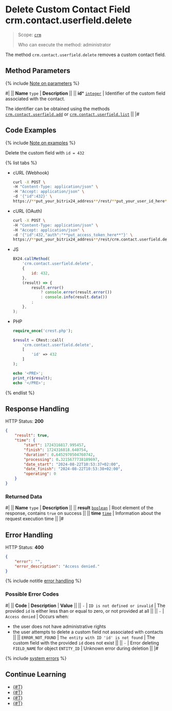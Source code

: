 # Delete Custom Contact Field crm.contact.userfield.delete

> Scope: [`crm`](../../../scopes/permissions.md)
>
> Who can execute the method: administrator

The method `crm.contact.userfield.delete` removes a custom contact field.

## Method Parameters

{% include [Note on parameters](../../../../_includes/required.md) %}

#|
|| **Name**
`type` | **Description** ||
|| **id***
[`integer`](../../../data-types.md) | Identifier of the custom field associated with the contact.

The identifier can be obtained using the methods [`crm.contact.userfield.add`](./crm-contact-userfield-add.md) or [`crm.contact.userfield.list`](./crm-contact-userfield-list.md) ||
|#

## Code Examples

{% include [Note on examples](../../../../_includes/examples.md) %}

Delete the custom field with `id = 432`

{% list tabs %}

- cURL (Webhook)

    ```bash
    curl -X POST \
    -H "Content-Type: application/json" \
    -H "Accept: application/json" \
    -d '{"id":432}' \
    https://**put_your_bitrix24_address**/rest/**put_your_user_id_here**/**put_your_webhook_here**/crm.contact.userfield.delete
    ```

- cURL (OAuth)

    ```bash
    curl -X POST \
    -H "Content-Type: application/json" \
    -H "Accept: application/json" \
    -d '{"id":432,"auth":"**put_access_token_here**"}' \
    https://**put_your_bitrix24_address**/rest/crm.contact.userfield.delete
    ```

- JS

    ```js
    BX24.callMethod(
        'crm.contact.userfield.delete',
        {
            id: 432,
        },
        (result) => {
            result.error()
                ? console.error(result.error())
                : console.info(result.data())
            ;
        },
    );
    ```

- PHP

    ```php
    require_once('crest.php');

    $result = CRest::call(
        'crm.contact.userfield.delete',
        [
            'id' => 432
        ]
    );

    echo '<PRE>';
    print_r($result);
    echo '</PRE>';
    ```

{% endlist %}

## Response Handling

HTTP Status: **200**

```json
{
    "result": true,
    "time": {
        "start": 1724316817.995457,
        "finish": 1724316818.640754,
        "duration": 0.6452970504760742,
        "processing": 0.3215677738189697,
        "date_start": "2024-08-22T10:53:37+02:00",
        "date_finish": "2024-08-22T10:53:38+02:00",
        "operating": 0
    }
}
```

### Returned Data

#|
|| **Name**
`type` | **Description** ||
|| **result**
[`boolean`](../../../data-types.md) | Root element of the response, contains `true` on success ||
|| **time**
[`time`](../../../data-types.md#time) | Information about the request execution time ||
|#

## Error Handling

HTTP Status: **400**

```json
{
    "error": "",
    "error_description": "Access denied."
}
```

{% include notitle [error handling](../../../../_includes/error-info.md) %}

### Possible Error Codes

#|
|| **Code** | **Description** | **Value** ||
|| `-` | `ID is not defined or invalid` | The provided `id` is either less than or equal to zero, or not provided at all ||
|| `-` | `Access denied` | Occurs when:
- the user does not have administrative rights
- the user attempts to delete a custom field not associated with contacts ||
|| `ERROR_NOT_FOUND` | `The entity with ID 'id' is not found` | The custom field with the provided `id` does not exist ||
|| `-` | Error deleting `FIELD_NAME` for object `ENTITY_ID` | Unknown error during deletion ||
|#

{% include [system errors](../../../../_includes/system-errors.md) %}

## Continue Learning

- [{#T}](./crm-contact-userfield-add.md)
- [{#T}](./crm-contact-userfield-update.md)
- [{#T}](./crm-contact-userfield-get.md)
- [{#T}](./crm-contact-userfield-list.md)